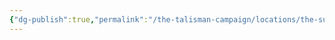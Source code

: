 ```yaml
---
{"dg-publish":true,"permalink":"/the-talisman-campaign/locations/the-sunken-spire/levels-players/6th/","noteIcon":""}
---
```


